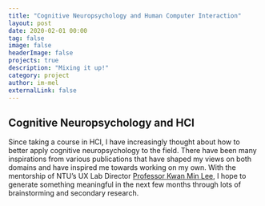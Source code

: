 ```yaml
---
title: "Cognitive Neuropsychology and Human Computer Interaction"
layout: post
date: 2020-02-01 00:00
tag: false
image: false
headerImage: false
projects: true
description: "Mixing it up!"
category: project
author: im-mel
externalLink: false
---
```


## Cognitive Neuropsychology and HCI

Since taking a course in HCI, I have increasingly thought about how to better apply cognitive neuropsychology to the field. There have been many inspirations from various publications that have shaped my views on both domains and have inspired me towards working on my own. With the mentorship of NTU’s UX Lab Director [Professor Kwan Min Lee](http://research.ntu.edu.sg/expertise/academicprofile/Pages/StaffProfile.aspx?ST_EMAILID=kwanminlee), I hope to generate something meaningful in the next few months through lots of brainstorming and secondary research.
